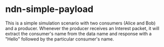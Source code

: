 # ndn-simple-payload

This is a simple simulation scenario with two consumers (Alice and Bob) and a producer. Whenever the producer receives an Interest packet, it will extract the consumer's name from the data name and response with a "Hello" followed by the particular consumer's name. 
